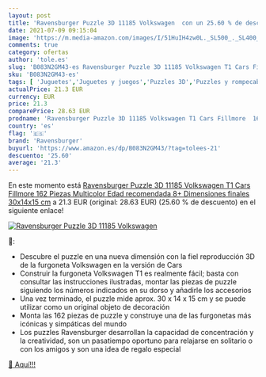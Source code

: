 ```yaml
---
layout: post
title: 'Ravensburger Puzzle 3D 11185 Volkswagen  con un 25.60 % de descuento'
date: 2021-07-09 09:15:04
image: 'https://m.media-amazon.com/images/I/51HuIH4zw0L._SL500_._SL400_.jpg'
comments: true
category: ofertas
author: 'tole.es'
slug: 'B083N2GM43-es Ravensburger Puzzle 3D 11185 Volkswagen T1 Cars Fillmore...'
sku: 'B083N2GM43-es'
tags: [ 'Juguetes','Juguetes y juegos','Puzzles 3D','Puzzles y rompecabezas','puzzle','ravensburger', ]
actualPrice: 21.3 EUR
currency: EUR
price: 21.3
comparePrice: 28.63 EUR
prodname: 'Ravensburger Puzzle 3D 11185 Volkswagen T1 Cars Fillmore  162 Piezas Multicolor  Edad recomendada 8+  Dimensiones finales 30x14x15 cm'
country: 'es'
flag: '🇪🇸'
brand: 'Ravensburger'
buyurl: 'https://www.amazon.es/dp/B083N2GM43/?tag=tolees-21'
descuento: '25.60'
average: '21.3'
---
```


En este momento está [Ravensburger Puzzle 3D 11185 Volkswagen T1 Cars Fillmore  162 Piezas Multicolor  Edad recomendada 8+  Dimensiones finales 30x14x15 cm](https://www.amazon.es/dp/B083N2GM43/?tag=tolees-21) a 21.3 EUR (original: 28.63 EUR) (25.60 %  de descuento) en el siguiente enlace!

[![Ravensburger Puzzle 3D 11185 Volkswagen ](https://m.media-amazon.com/images/I/51HuIH4zw0L._SL500_._SL400_.jpg)](https://www.amazon.es/dp/B083N2GM43/?tag=tolees-21)

🔎:

- Descubre el puzzle en una nueva dimensión con la fiel reproducción 3D de la furgoneta Volkswagen en la versión de Cars
- Construir la furgoneta Volkswagen T1 es realmente fácil; basta con consultar las instrucciones ilustradas, montar las piezas de puzzle siguiendo los números indicados en su dorso y añadirle los accesorios
- Una vez terminado, el puzzle mide aprox. 30 x 14 x 15 cm y se puede utilizar como un original objeto de decoración
- Monta las 162 piezas de puzzle y construye una de las furgonetas más icónicas y simpáticas del mundo
- Los puzzles Ravensburger desarrollan la capacidad de concentración y la creatividad, son un pasatiempo oportuno para relajarse en solitario o con los amigos y son una idea de regalo especial

[🛒 Aquí!!!](https://www.amazon.es/dp/B083N2GM43/?tag=tolees-21)
